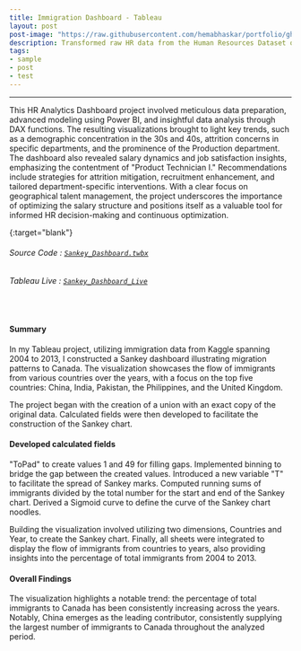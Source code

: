 ```yaml
---
title: Immigration Dashboard - Tableau
layout: post
post-image: "https://raw.githubusercontent.com/hemabhaskar/portfolio/gh-pages/assets/images/Sankey.png"
description: Transformed raw HR data from the Human Resources Dataset on Kaggle into a comprehensive HR Management Dashboard using Power BI. This project involved data cleaning, visualization creation, and deriving meaningful insights to empower HR decision-makers.
tags:
- sample
- post
- test
---
```


---

This HR Analytics Dashboard project involved meticulous data preparation, advanced modeling using Power BI, and insightful data analysis through DAX functions. The resulting visualizations brought to light key trends, such as a demographic concentration in the 30s and 40s, attrition concerns in specific departments, and the prominence of the Production department. The dashboard also revealed salary dynamics and job satisfaction insights, emphasizing the contentment of "Product Technician I." Recommendations include strategies for attrition mitigation, recruitment enhancement, and tailored department-specific interventions. With a clear focus on geographical talent management, the project underscores the importance of optimizing the salary structure and positions itself as a valuable tool for informed HR decision-making and continuous optimization.

{:target="blank"}
###### Source Code : [`Sankey_Dashboard.twbx`](https://github.com/hemabhaskar/Project/blob/main/Sankey_Dashboard.twbx)
###### Tableau Live : [`Sankey_Dashboard_Live`](https://public.tableau.com/app/profile/hemalatha.bhaskar/viz/SankeyDashboard_17117628102310/SankeyDashboard)

<br>

#### Summary

In my Tableau project, utilizing immigration data from Kaggle spanning 2004 to 2013, I constructed a Sankey dashboard illustrating migration patterns to Canada. The visualization showcases the flow of immigrants from various countries over the years, with a focus on the top five countries: China, India, Pakistan, the Philippines, and the United Kingdom.

The project began with the creation of a union with an exact copy of the original data. Calculated fields were then developed to facilitate the construction of the Sankey chart.

#### Developed calculated fields
"ToPad" to create values 1 and 49 for filling gaps.
Implemented binning to bridge the gap between the created values.
Introduced a new variable "T" to facilitate the spread of Sankey marks.
Computed running sums of immigrants divided by the total number for the start and end of the Sankey chart.
Derived a Sigmoid curve to define the curve of the Sankey chart noodles.

Building the visualization involved utilizing two dimensions, Countries and Year, to create the Sankey chart. Finally, all sheets were integrated to display the flow of immigrants from countries to years, also providing insights into the percentage of total immigrants from 2004 to 2013.

#### Overall Findings
The visualization highlights a notable trend: the percentage of total immigrants to Canada has been consistently increasing across the years. Notably, China emerges as the leading contributor, consistently supplying the largest number of immigrants to Canada throughout the analyzed period.